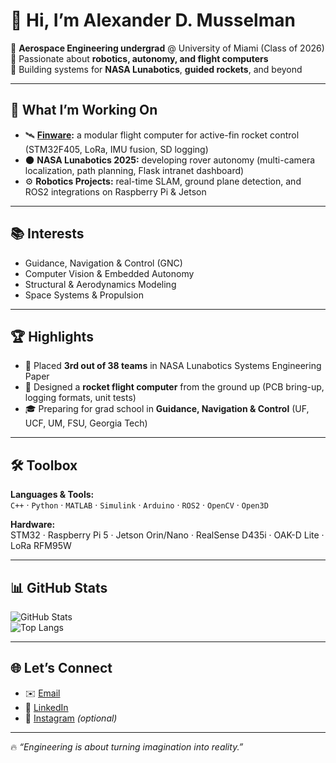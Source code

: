 # 👋 Hi, I’m Alexander D. Musselman  

🚀 **Aerospace Engineering undergrad** @ University of Miami (Class of 2026)  
🤖 Passionate about **robotics, autonomy, and flight computers**  
🌌 Building systems for **NASA Lunabotics**, **guided rockets**, and beyond  

---

## 🔧 What I’m Working On
- 🛰️ **[Finware](https://github.com/amusselman26/Finware):** a modular flight computer for active-fin rocket control (STM32F405, LoRa, IMU fusion, SD logging)  
- 🌑 **NASA Lunabotics 2025:** developing rover autonomy (multi-camera localization, path planning, Flask intranet dashboard)  
- ⚙️ **Robotics Projects:** real-time SLAM, ground plane detection, and ROS2 integrations on Raspberry Pi & Jetson  

---

## 📚 Interests
- Guidance, Navigation & Control (GNC)  
- Computer Vision & Embedded Autonomy  
- Structural & Aerodynamics Modeling  
- Space Systems & Propulsion  

---

## 🏆 Highlights
- 🥉 Placed **3rd out of 38 teams** in NASA Lunabotics Systems Engineering Paper  
- 📡 Designed a **rocket flight computer** from the ground up (PCB bring-up, logging formats, unit tests)  
- 🎓 Preparing for grad school in **Guidance, Navigation & Control** (UF, UCF, UM, FSU, Georgia Tech)  

---

## 🛠️ Toolbox
**Languages & Tools:**  
`C++` · `Python` · `MATLAB` · `Simulink` · `Arduino` · `ROS2` · `OpenCV` · `Open3D`  

**Hardware:**  
STM32 · Raspberry Pi 5 · Jetson Orin/Nano · RealSense D435i · OAK-D Lite · LoRa RFM95W  

---

## 📊 GitHub Stats
![GitHub Stats](https://github-readme-stats.vercel.app/api?username=amusselman26&show_icons=true&theme=tokyonight)  
![Top Langs](https://github-readme-stats.vercel.app/api/top-langs/?username=amusselman26&layout=compact&theme=tokyonight)  

---

## 🌐 Let’s Connect
- ✉️ [Email](mailto:alexanderdmusselman@gmail.com)  
- 💼 [LinkedIn](https://www.linkedin.com/in/amusselman26/)  
- 📸 [Instagram](https://www.instagram.com/) _(optional)_  

---

🔥 _“Engineering is about turning imagination into reality.”_  
